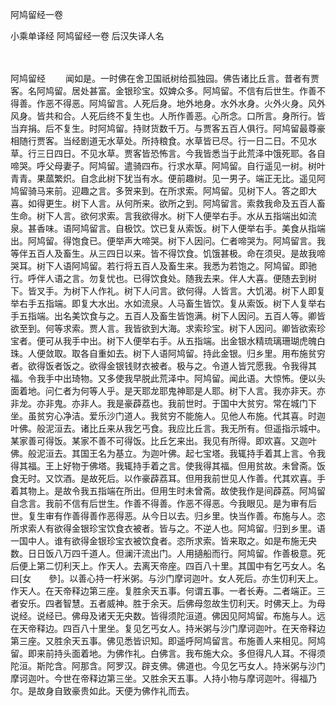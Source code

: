 阿鸠留经一卷


小乘单译经
阿鸠留经一卷
后汉失译人名


　　

阿鸠留经
　　闻如是。一时佛在舍卫国祇树给孤独园。佛告诸比丘言。昔者有贾客。名阿鸠留。居处甚富。金银珍宝。奴婢众多。阿鸠留。不信有后世生。作善不得善。作恶不得恶。阿鸠留言。人死后身。地外地身。水外水身。火外火身。风外风身。皆共和合。人死后终不复生也。人所作善恶。心所念。口所言。身所行。皆当弃捐。后不复生。时阿鸠留。持财货数千万。与贾客五百人俱行。阿鸠留最尊豪相随行贾客。当经剧道无水草处。所持粮食。水草皆已尽。行一日二日。不见水草。行三日四日。不见水草。贾客皆恐怖言。今我皆悉当于此荒泽中饿死耶。各自啼哭。呼父母妻子。阿鸠留。遣骑四布。行求水草。阿鸠留。自行遥见一树。树叶青青。果蓏繁炽。自念此树下犹当有水。便前趣树。见一男子。端正无比。遥见阿鸠留骑马来前。迎趣之言。多贺来到。在所求索。阿鸠留。见树下人。答之即大喜。如得更生。树下人言。从何所来。欲所之到。阿鸠留言。索救我命及五百人畜生命。树下人言。欲何求索。言我欲得水。树下人便举右手。水从五指端出如流泉。甚香味。语阿鸠留言。自极饮。饮已复从索饭。树下人便举右手。美食从指端出。阿鸠留。得饱食已。便举声大啼哭。树下人因问。仁者啼哭为。阿鸠留言。我等伴五百人及畜生。从三四日以来。皆不得饮食。饥饿甚极。命在须臾。是故我啼哭耳。树下人语阿鸠留。若行将五百人及畜生来。我悉为若饱之。阿鸠留。即驰行。呼伴人语之言。勿复忧也。已得饮食处。随我去来。伴人大喜。便随去到树下。皆叉手。为树下人作礼。树下人问言。欲何得。人皆言。大饥渴。树下人即复举右手五指端。即复大水出。水如流泉。人马畜生皆饮。复从索饭。树下人复举右手五指端。出名美饮食与之。五百人及畜生皆饱满。树下人因问。五百人等。卿皆欲至到。何等求索。贾人言。我皆欲到大海。求索珍宝。树下人因问。卿皆欲索珍宝者。便可从我手中出。树下人便举右手。从五指端。出金银水精琉璃珊瑚虎魄白珠。人便敛取。取各自重如去。树下人语阿鸠留。持此金银。归乡里。用布施贫穷者。欲得饭者饭之。欲得金银钱财衣被者。极与之。令道人皆咒愿我。令我得其福。令我手中出琦物。又多使我早脱此荒泽中。阿鸠留。闻此语。大惊怖。便以头面着地。问仁者为何等人乎。是天耶龙耶鬼神耶是人耶。树下人言。我亦非天。亦非龙。亦非鬼。亦非人。我是豪薜荔也。我前世时。于国中大贫穷。常在城门下坐。虽贫穷心净洁。爱乐沙门道人。我贫穷不能施人。见他人布施。代其喜。时迦叶佛。般泥洹去。诸比丘来从我乞丐食。我应比丘言。我无所有。但遥指示城中。某家善可得饭。某家不善不可得饭。比丘乞来出。我见有所得。即欢喜。又迦叶佛。般泥洹去。其国王名为基立。为迦叶佛。起七宝塔。我辄持手着其上言。令我得其福。王上好物于佛塔。我辄持手着之言。使我得其福。但用贫故。未曾斋。饭食无时。又饮酒。是故死后。以作豪薜荔耳。但用我前世见人作善。代其欢喜。手着其物上。是故令我五指端在所出。但用生时未曾斋。故使我作是间薜荔。阿鸠留自念言。我前不信有后世生。作善不得善。作恶不得恶。今我眼见。是为审有后世。复生审有作善得善作恶得恶。从今日以去。归乡里。快当作善。布施与人。恣所求索人有欲得金银珍宝饮食衣被者。皆与之。不逆人也。阿鸠留。归到乡里。语一国中人。谁有欲得金银珍宝衣被饮食者。恣所求索。皆来取之。如是布施无央数。日日饭八万四千道人。但澜汗流出门。人用擿船而行。阿鸠留。作善极意。死后便上第二忉利天上。作天人。去离天帝座。四百八十里。其国中有乞丐女人。名曰[女　　參]。以善心持一杅米粥。与沙门摩诃迦叶。女人死后。亦生忉利天上。作天人。在天帝释边第三座。复胜余天五事。何谓五事。一者长寿。二者端正。三者安乐。四者智慧。五者威神。胜于余天。后佛母忽故生忉利天。时佛天上。为母说经。说经已。佛母及诸天无央数。皆得须陀洹道。佛因见阿鸠留。布施与人。远在天帝释边。四百八十里坐。复见乞丐女人。持米粥与沙门摩诃迦叶。在天帝释边第三座。又胜余天五事。佛见悉皆识知。即遥呼阿鸠留言。布施善人来相见。阿鸠留。即来前持头面着地。为佛作礼。白佛言。我布施大众。多但得凡人耳。不得须陀洹。斯陀含。阿那含。阿罗汉。辟支佛。佛道也。今见乞丐女人。持米粥与沙门摩诃迦叶。今世在帝释边第三坐。又胜余天五事。人持小物与摩诃迦叶。得福乃尔。是故身自致豪贵如此。天便为佛作礼而去。


